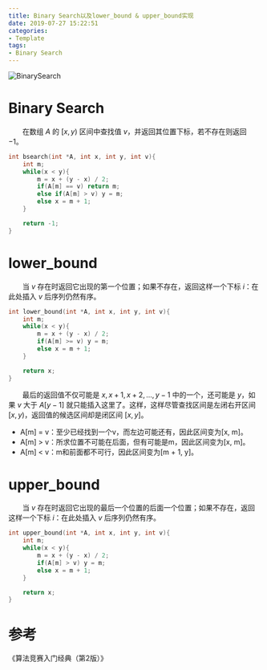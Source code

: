 ```yaml
---
title: Binary Search以及lower_bound & upper_bound实现
date: 2019-07-27 15:22:51
categories:
- Template
tags:
- Binary Search
---
```

![BinarySearch](/BinarySearch.jpeg)
<!--more-->
# Binary Search
　　在数组 $A$ 的 $[x, y)$ 区间中查找值 $v$，并返回其位置下标，若不存在则返回 $-1$。

```C++
int bsearch(int *A, int x, int y, int v){
    int m;
    while(x < y){
        m = x + (y - x) / 2;
        if(A[m] == v) return m;
        else if(A[m] > v) y = m;
        else x = m + 1;
    }

    return -1;
}
```

# lower_bound
　　当 $v$ 存在时返回它出现的第一个位置；如果不存在，返回这样一个下标 $i$：在此处插入 $v$ 后序列仍然有序。

```C++
int lower_bound(int *A, int x, int y, int v){
    int m;
    while(x < y){
        m = x + (y - x) / 2;
        if(A[m] >= v) y = m;
        else x = m + 1;
    }

    return x;
}
```
　　最后的返回值不仅可能是 $x, x + 1, x + 2, ..., y - 1$ 中的一个，还可能是 $y$，如果 $v$ 大于 $A[y-1]$ 就只能插入这里了。这样，这样尽管查找区间是左闭右开区间 $[x, y)$，返回值的候选区间却是闭区间 $[x, y]$。

- A[m] = v：至少已经找到一个v，而左边可能还有，因此区间变为[x, m]。
- A[m] > v：所求位置不可能在后面，但有可能是m，因此区间变为[x, m]。
- A[m] < v：m和前面都不可行，因此区间变为[m + 1, y]。

# upper_bound
　　当 $v$ 存在时返回它出现的最后一个位置的后面一个位置；如果不存在，返回这样一个下标 $i$：在此处插入 $v$ 后序列仍然有序。

```C++
int upper_bound(int *A, int x, int y, int v){
    int m;
    while(x < y){
        m = x + (y - x) / 2;
        if(A[m] > v) y = m;
        else x = m + 1; 
    }

    return x;
}
```

# 参考

《算法竞赛入门经典（第2版）》